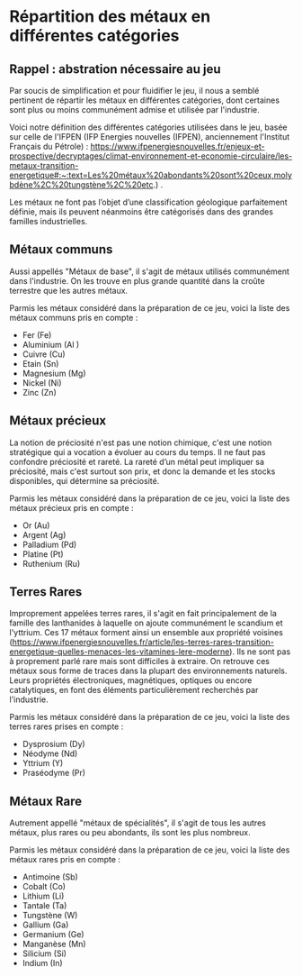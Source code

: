 # Répartition des métaux en différentes catégories

## Rappel : abstration nécessaire au jeu
Par soucis de simplification et pour fluidifier le jeu, il nous a semblé pertinent de répartir les métaux en différentes catégories, dont certaines sont plus ou moins communément admise et utilisée par l'industrie.

Voici notre définition des différentes catégories utilisées dans le jeu, basée sur celle de l'IFPEN (IFP Energies nouvelles (IFPEN), anciennement l'Institut Français du Pétrole) : https://www.ifpenergiesnouvelles.fr/enjeux-et-prospective/decryptages/climat-environnement-et-economie-circulaire/les-metaux-transition-energetique#:~:text=Les%20métaux%20abondants%20sont%20ceux,molybdène%2C%20tungstène%2C%20etc.) .

Les métaux ne font pas l’objet d’une classification géologique parfaitement définie, mais ils peuvent néanmoins être catégorisés dans des grandes familles industrielles. 

## Métaux communs 
Aussi appellés "Métaux de base", il s'agit de  métaux utilisés communément dans l'industrie. On les trouve en plus grande quantité dans la croûte terrestre que les autres métaux.

Parmis les métaux considéré dans la préparation de ce jeu, voici la liste des métaux communs pris en compte :

- Fer (Fe)
- Aluminium (Al ) 
- Cuivre (Cu) 
- Etain (Sn) 
- Magnesium (Mg)
- Nickel (Ni) 
- Zinc (Zn) 

## Métaux précieux
La notion de préciosité n'est pas une notion chimique, c'est une notion stratégique qui a vocation a évoluer au cours du temps. Il ne faut pas confondre préciosité et rareté. La rareté d’un métal peut impliquer sa préciosité, mais c'est surtout son prix, et donc la demande et les stocks disponibles, qui détermine sa préciosité.

Parmis les métaux considéré dans la préparation de ce jeu, voici la liste des métaux précieux pris en compte :

- Or (Au) 
- Argent (Ag) 
- Palladium (Pd) 
- Platine (Pt) 
- Ruthenium (Ru)

## Terres Rares
Improprement appelées terres rares, il s'agit en fait principalement de la famille des lanthanides à laquelle on ajoute communément le scandium et l'yttrium. Ces 17 métaux forment ainsi un ensemble aux propriété voisines (https://www.ifpenergiesnouvelles.fr/article/les-terres-rares-transition-energetique-quelles-menaces-les-vitamines-lere-moderne). Ils ne sont pas à proprement parlé rare mais sont difficiles à extraire. 
On retrouve ces métaux sous forme de traces dans la plupart des environnements naturels. Leurs propriétés électroniques, magnétiques, optiques ou encore catalytiques, en font des éléments particulièrement recherchés par l'industrie.

Parmis les métaux considéré dans la préparation de ce jeu, voici la liste des terres rares prises en compte :

- Dysprosium (Dy)
- Néodyme (Nd) 
- Yttrium (Y)
- Praséodyme (Pr) 

## Métaux Rare
Autrement appellé "métaux de spécialités", il s'agit de tous les autres métaux, plus rares ou peu abondants, ils sont les plus nombreux.

Parmis les métaux considéré dans la préparation de ce jeu, voici la liste des métaux rares pris en compte :

- Antimoine (Sb) 
- Cobalt (Co) 
- Lithium (Li) 
- Tantale (Ta) 
- Tungstène (W) 
- Gallium (Ga) 
- Germanium (Ge) 
- Manganèse (Mn) 
- Silicium (Si) 
- Indium (In)


